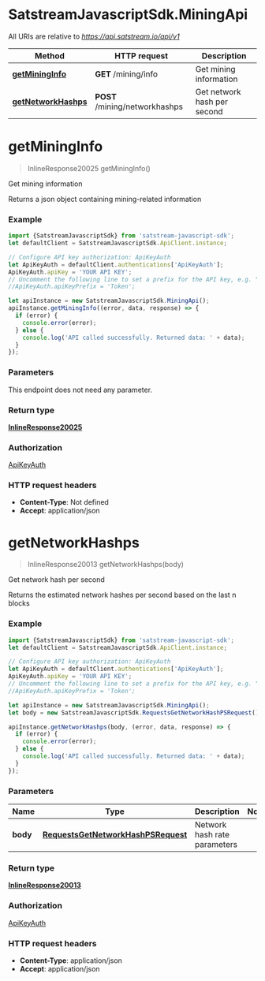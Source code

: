 # SatstreamJavascriptSdk.MiningApi

All URIs are relative to *https://api.satstream.io/api/v1*

Method | HTTP request | Description
------------- | ------------- | -------------
[**getMiningInfo**](MiningApi.md#getMiningInfo) | **GET** /mining/info | Get mining information
[**getNetworkHashps**](MiningApi.md#getNetworkHashps) | **POST** /mining/networkhashps | Get network hash per second

<a name="getMiningInfo"></a>
# **getMiningInfo**
> InlineResponse20025 getMiningInfo()

Get mining information

Returns a json object containing mining-related information

### Example
```javascript
import {SatstreamJavascriptSdk} from 'satstream-javascript-sdk';
let defaultClient = SatstreamJavascriptSdk.ApiClient.instance;

// Configure API key authorization: ApiKeyAuth
let ApiKeyAuth = defaultClient.authentications['ApiKeyAuth'];
ApiKeyAuth.apiKey = 'YOUR API KEY';
// Uncomment the following line to set a prefix for the API key, e.g. "Token" (defaults to null)
//ApiKeyAuth.apiKeyPrefix = 'Token';

let apiInstance = new SatstreamJavascriptSdk.MiningApi();
apiInstance.getMiningInfo((error, data, response) => {
  if (error) {
    console.error(error);
  } else {
    console.log('API called successfully. Returned data: ' + data);
  }
});
```

### Parameters
This endpoint does not need any parameter.

### Return type

[**InlineResponse20025**](InlineResponse20025.md)

### Authorization

[ApiKeyAuth](../README.md#ApiKeyAuth)

### HTTP request headers

 - **Content-Type**: Not defined
 - **Accept**: application/json

<a name="getNetworkHashps"></a>
# **getNetworkHashps**
> InlineResponse20013 getNetworkHashps(body)

Get network hash per second

Returns the estimated network hashes per second based on the last n blocks

### Example
```javascript
import {SatstreamJavascriptSdk} from 'satstream-javascript-sdk';
let defaultClient = SatstreamJavascriptSdk.ApiClient.instance;

// Configure API key authorization: ApiKeyAuth
let ApiKeyAuth = defaultClient.authentications['ApiKeyAuth'];
ApiKeyAuth.apiKey = 'YOUR API KEY';
// Uncomment the following line to set a prefix for the API key, e.g. "Token" (defaults to null)
//ApiKeyAuth.apiKeyPrefix = 'Token';

let apiInstance = new SatstreamJavascriptSdk.MiningApi();
let body = new SatstreamJavascriptSdk.RequestsGetNetworkHashPSRequest(); // RequestsGetNetworkHashPSRequest | Network hash rate parameters

apiInstance.getNetworkHashps(body, (error, data, response) => {
  if (error) {
    console.error(error);
  } else {
    console.log('API called successfully. Returned data: ' + data);
  }
});
```

### Parameters

Name | Type | Description  | Notes
------------- | ------------- | ------------- | -------------
 **body** | [**RequestsGetNetworkHashPSRequest**](RequestsGetNetworkHashPSRequest.md)| Network hash rate parameters | 

### Return type

[**InlineResponse20013**](InlineResponse20013.md)

### Authorization

[ApiKeyAuth](../README.md#ApiKeyAuth)

### HTTP request headers

 - **Content-Type**: application/json
 - **Accept**: application/json

